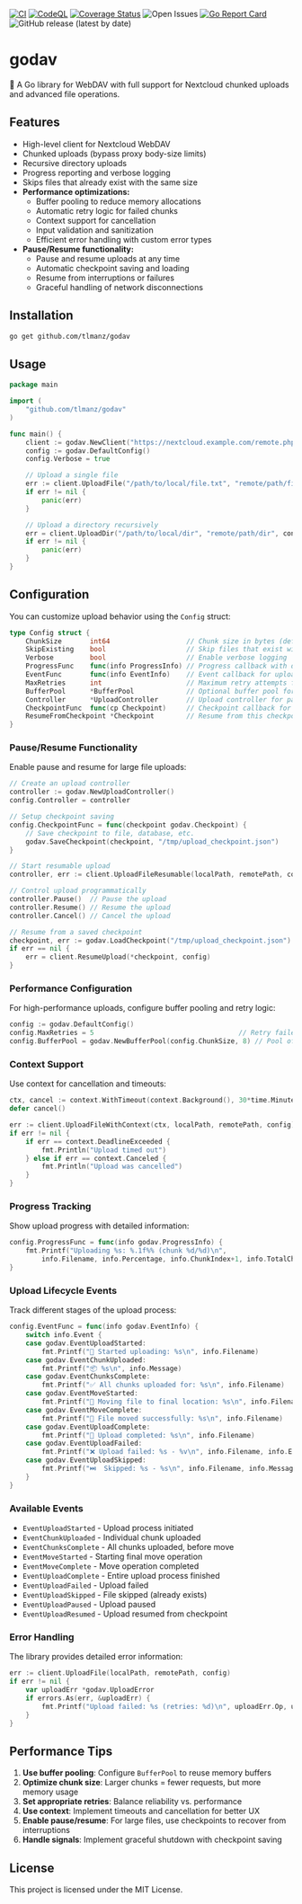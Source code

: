 [![CI](https://github.com/tlmanz/godav/actions/workflows/ci.yml/badge.svg)](https://github.com/tlmanz/godav/actions/workflows/ci.yml)
[![CodeQL](https://github.com/tlmanz/godav/actions/workflows/codequality.yml/badge.svg)](https://github.com/tlmanz/godav/actions/workflows/codequality.yml)
[![Coverage Status](https://coveralls.io/repos/github/tlmanz/godav/badge.svg)](https://coveralls.io/github/tlmanz/godav)
![Open Issues](https://img.shields.io/github/issues/tlmanz/godav)
[![Go Report Card](https://goreportcard.com/badge/github.com/tlmanz/godav)](https://goreportcard.com/report/github.com/tlmanz/godav)
![GitHub release (latest by date)](https://img.shields.io/github/v/release/tlmanz/godav)

# godav

🚀 A Go library for WebDAV with full support for Nextcloud chunked uploads and advanced file operations.

## Features

- High-level client for Nextcloud WebDAV
- Chunked uploads (bypass proxy body-size limits)
- Recursive directory uploads
- Progress reporting and verbose logging
- Skips files that already exist with the same size
- **Performance optimizations:**
  - Buffer pooling to reduce memory allocations
  - Automatic retry logic for failed chunks
  - Context support for cancellation
  - Input validation and sanitization
  - Efficient error handling with custom error types
- **Pause/Resume functionality:**
  - Pause and resume uploads at any time
  - Automatic checkpoint saving and loading
  - Resume from interruptions or failures
  - Graceful handling of network disconnections

## Installation

```sh
go get github.com/tlmanz/godav
```

## Usage

```go
package main

import (
	"github.com/tlmanz/godav"
)

func main() {
	client := godav.NewClient("https://nextcloud.example.com/remote.php/dav/", "username", "password")
	config := godav.DefaultConfig()
	config.Verbose = true

	// Upload a single file
	err := client.UploadFile("/path/to/local/file.txt", "remote/path/file.txt", config)
	if err != nil {
		panic(err)
	}

	// Upload a directory recursively
	err = client.UploadDir("/path/to/local/dir", "remote/path/dir", config)
	if err != nil {
		panic(err)
	}
}
```

## Configuration

You can customize upload behavior using the `Config` struct:

```go
type Config struct {
	ChunkSize       int64                   // Chunk size in bytes (default 10MB)
	SkipExisting    bool                    // Skip files that exist with same size
	Verbose         bool                    // Enable verbose logging
	ProgressFunc    func(info ProgressInfo) // Progress callback with detailed info
	EventFunc       func(info EventInfo)    // Event callback for upload lifecycle
	MaxRetries      int                     // Maximum retry attempts for failed chunks (default 3)
	BufferPool      *BufferPool             // Optional buffer pool for memory reuse
	Controller      *UploadController       // Upload controller for pause/resume (optional)
	CheckpointFunc  func(cp Checkpoint)     // Checkpoint callback for resume functionality
	ResumeFromCheckpoint *Checkpoint        // Resume from this checkpoint (optional)
}
```

### Pause/Resume Functionality

Enable pause and resume for large file uploads:

```go
// Create an upload controller
controller := godav.NewUploadController()
config.Controller = controller

// Setup checkpoint saving
config.CheckpointFunc = func(checkpoint godav.Checkpoint) {
    // Save checkpoint to file, database, etc.
    godav.SaveCheckpoint(checkpoint, "/tmp/upload_checkpoint.json")
}

// Start resumable upload
controller, err := client.UploadFileResumable(localPath, remotePath, config)

// Control upload programmatically
controller.Pause()  // Pause the upload
controller.Resume() // Resume the upload
controller.Cancel() // Cancel the upload

// Resume from a saved checkpoint
checkpoint, err := godav.LoadCheckpoint("/tmp/upload_checkpoint.json")
if err == nil {
    err = client.ResumeUpload(*checkpoint, config)
}
```

### Performance Configuration

For high-performance uploads, configure buffer pooling and retry logic:

```go
config := godav.DefaultConfig()
config.MaxRetries = 5                                    // Retry failed chunks up to 5 times
config.BufferPool = godav.NewBufferPool(config.ChunkSize, 8) // Pool of 8 reusable buffers
```

### Context Support

Use context for cancellation and timeouts:

```go
ctx, cancel := context.WithTimeout(context.Background(), 30*time.Minute)
defer cancel()

err := client.UploadFileWithContext(ctx, localPath, remotePath, config)
if err != nil {
    if err == context.DeadlineExceeded {
        fmt.Println("Upload timed out")
    } else if err == context.Canceled {
        fmt.Println("Upload was cancelled")
    }
}
```

### Progress Tracking

Show upload progress with detailed information:

```go
config.ProgressFunc = func(info godav.ProgressInfo) {
	fmt.Printf("Uploading %s: %.1f%% (chunk %d/%d)\n", 
		info.Filename, info.Percentage, info.ChunkIndex+1, info.TotalChunks)
}
```

### Upload Lifecycle Events

Track different stages of the upload process:

```go
config.EventFunc = func(info godav.EventInfo) {
	switch info.Event {
	case godav.EventUploadStarted:
		fmt.Printf("🚀 Started uploading: %s\n", info.Filename)
	case godav.EventChunkUploaded:
		fmt.Printf("📦 %s\n", info.Message)
	case godav.EventChunksComplete:
		fmt.Printf("✅ All chunks uploaded for: %s\n", info.Filename)
	case godav.EventMoveStarted:
		fmt.Printf("🔄 Moving file to final location: %s\n", info.Filename)
	case godav.EventMoveComplete:
		fmt.Printf("📍 File moved successfully: %s\n", info.Filename)
	case godav.EventUploadComplete:
		fmt.Printf("🎉 Upload completed: %s\n", info.Filename)
	case godav.EventUploadFailed:
		fmt.Printf("❌ Upload failed: %s - %v\n", info.Filename, info.Error)
	case godav.EventUploadSkipped:
		fmt.Printf("⏭️  Skipped: %s - %s\n", info.Filename, info.Message)
	}
}
```

### Available Events

- `EventUploadStarted` - Upload process initiated
- `EventChunkUploaded` - Individual chunk uploaded
- `EventChunksComplete` - All chunks uploaded, before move
- `EventMoveStarted` - Starting final move operation
- `EventMoveComplete` - Move operation completed
- `EventUploadComplete` - Entire upload process finished
- `EventUploadFailed` - Upload failed
- `EventUploadSkipped` - File skipped (already exists)
- `EventUploadPaused` - Upload paused
- `EventUploadResumed` - Upload resumed from checkpoint

### Error Handling

The library provides detailed error information:

```go
err := client.UploadFile(localPath, remotePath, config)
if err != nil {
    var uploadErr *godav.UploadError
    if errors.As(err, &uploadErr) {
        fmt.Printf("Upload failed: %s (retries: %d)\n", uploadErr.Op, uploadErr.Retries)
    }
}
```

## Performance Tips

1. **Use buffer pooling**: Configure `BufferPool` to reuse memory buffers
2. **Optimize chunk size**: Larger chunks = fewer requests, but more memory usage
3. **Set appropriate retries**: Balance reliability vs. performance
4. **Use context**: Implement timeouts and cancellation for better UX
5. **Enable pause/resume**: For large files, use checkpoints to recover from interruptions
6. **Handle signals**: Implement graceful shutdown with checkpoint saving

## License

This project is licensed under the MIT License.
